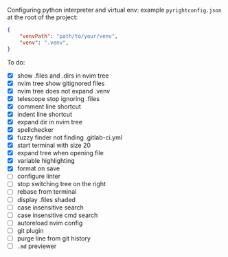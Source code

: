 Configuring python interpreter and virtual env:
example `pyrightconfig.json` at the root of the project:
```json
{
    "venvPath": "path/to/your/venv",
    "venv": ".venv",
}
```

To do:
- [x] show .files and .dirs in nvim tree 
- [x] nvim tree show gitignored files 
- [x] nvim tree does not expand .venv  
- [x] telescope stop ignoring .files  
- [x] comment line shortcut 
- [x] indent line shortcut 
- [x] expand dir in nvim tree
- [x] spellchecker 
- [x] fuzzy finder not finding .gitlab-ci.yml
- [x] start terminal with size 20
- [x] expand tree when opening file
- [x] variable highlighting
- [x] format on save
- [ ] configure linter
- [ ] stop switching tree on the right
- [ ] rebase from terminal
- [ ] display .files shaded
- [ ] case insensitive search 
- [ ] case insensitive cmd search
- [ ] autoreload nvim config
- [ ] git plugin
- [ ] purge line from git history
- [ ] `.md` previewer
